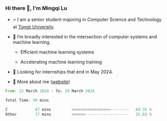 ### Hi there 👋, I'm Mingqi Lu

- :star: I am a senior student majoring in Computer Science and Technology at [Tongji University](https://en.tongji.edu.cn/p/#/).

- :thinking: I’m broadly interested in the intersection of computer systems and machine learning.

  - Efficient machine learning systems

  - Accelerating machine learning training

- :seedling: Looking for internships that end in May 2024.

- 💬 More about me ([website](https://lmqqqqqq.github.io/))

<!--START_SECTION:waka-->

```rust
From: 22 March 2024 - To: 29 March 2024

Total Time: 50 mins

C            47 mins         >>>>>>>>>>>>>>>>>--------   69.35 %
Other        17 mins         >>>>>>-------------------   25.83 %
```

<!--END_SECTION:waka-->

